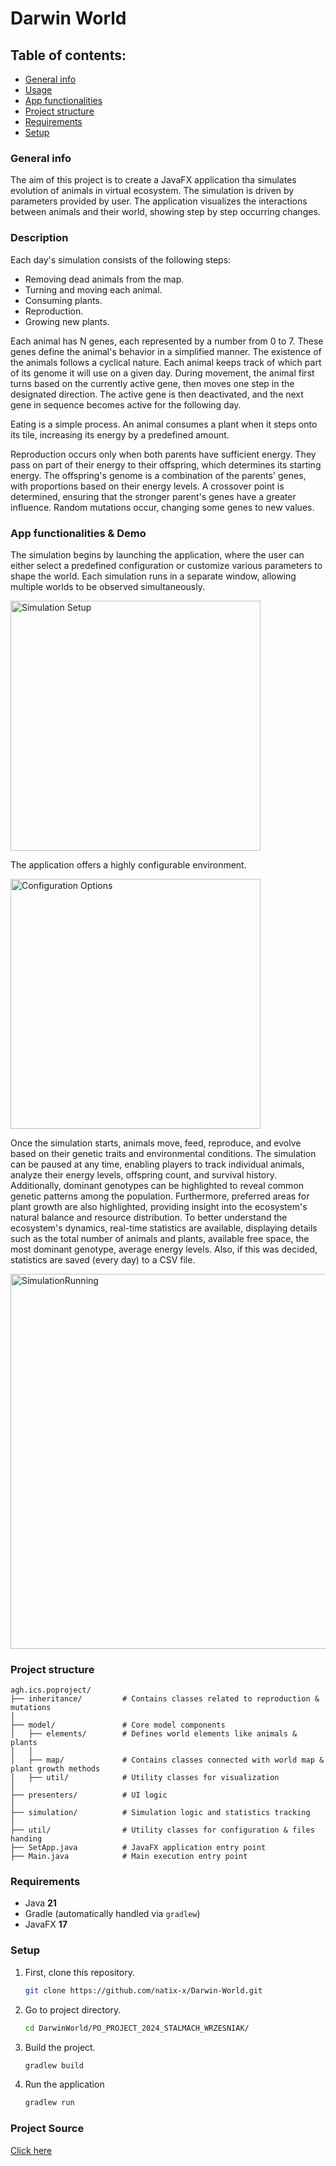 # Darwin World
## Table of contents:
* [General info](#general-info)
* [Usage](#usage)
* [App functionalities](#app-functionalities)
* [Project structure](#project-structure)
* [Requirements](#requirements)
* [Setup](#setup)
### General info
The aim of this project is to create a JavaFX application tha simulates evolution of animals in virtual ecosystem. 
The simulation is driven by parameters provided by user.
The application visualizes the interactions between animals and their world, showing step by step occurring changes.
### Description
Each day's simulation consists of the following steps:
* Removing dead animals from the map.
* Turning and moving each animal.
* Consuming plants.
* Reproduction.
* Growing new plants.

Each animal has N genes, each represented by a number from 0 to 7. These genes define the animal's behavior in a simplified manner. The existence of the animals follows a cyclical nature. Each animal keeps track of which part of its genome it will use on a given day. During movement, the animal first turns based on the currently active gene, then moves one step in the designated direction. The active gene is then deactivated, and the next gene in sequence becomes active for the following day.

Eating is a simple process. An animal consumes a plant when it steps onto its tile, increasing its energy by a predefined amount.

Reproduction occurs only when both parents have sufficient energy. They pass on part of their energy to their offspring, which determines its starting energy. The offspring's genome is a combination of the parents' genes, with proportions based on their energy levels. A crossover point is determined, ensuring that the stronger parent's genes have a greater influence. Random mutations occur, changing some genes to new values.
### App functionalities & Demo
The simulation begins by launching the application, where the user can either select a predefined configuration or customize various parameters to shape the world. Each simulation runs in a separate window, allowing multiple worlds to be observed simultaneously.

<img src="media/welcome_screen.png" alt="Simulation Setup" width="400">

The application offers a highly configurable environment.

<img src="media/configuration_screen.png" alt="Configuration Options" width="400">

Once the simulation starts, animals move, feed, reproduce, and evolve based on their genetic traits and environmental conditions. The simulation can be paused at any time, enabling players to track individual animals, analyze their energy levels, offspring count, and survival history. Additionally, dominant genotypes can be highlighted to reveal common genetic patterns among the population. Furthermore, preferred areas for plant growth are also highlighted, providing insight into the ecosystem's natural balance and resource distribution. 
To better understand the ecosystem's dynamics, real-time statistics are available, displaying details such as the total number of animals and plants, available free space, the most dominant genotype, average energy levels. Also, if this was decided, statistics are saved (every day) to a CSV file.

<img src="media/simulation_video.gif" alt="SimulationRunning" width="600">

### Project structure
```
agh.ics.poproject/
├── inheritance/         # Contains classes related to reproduction & mutations
│   
├── model/               # Core model components
│   ├── elements/        # Defines world elements like animals & plants
│   │   
│   ├── map/             # Contains classes connected with world map & plant growth methods
│   ├── util/            # Utility classes for visualization
│   
├── presenters/          # UI logic 
│   
├── simulation/          # Simulation logic and statistics tracking
│   
├── util/                # Utility classes for configuration & files handing 
├── SetApp.java          # JavaFX application entry point
├── Main.java            # Main execution entry point

```
### Requirements
* Java **21**
* Gradle (automatically handled via `gradlew`)
* JavaFX **17**
### Setup
1. First, clone this repository.
   ```sh
   git clone https://github.com/natix-x/Darwin-World.git
   ```
2. Go to project directory.
   ```sh
   cd DarwinWorld/PO_PROJECT_2024_STALMACH_WRZESNIAK/
   ```
2. Build the project.
    ```sh
   gradlew build
   ```
3. Run the application
    ```sh
   gradlew run
   ```
### Project Source
[Click here](https://github.com/Soamid/obiektowe-lab/tree/master/proj)
